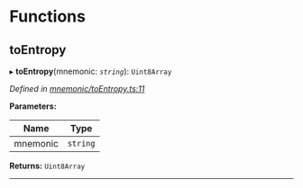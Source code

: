 

# Functions

<a id="toentropy"></a>

##  toEntropy

▸ **toEntropy**(mnemonic: *`string`*): `Uint8Array`

*Defined in [mnemonic/toEntropy.ts:11](https://github.com/polkadot-js/common/blob/825a9de/packages/util-crypto/src/mnemonic/toEntropy.ts#L11)*

**Parameters:**

| Name | Type |
| ------ | ------ |
| mnemonic | `string` |

**Returns:** `Uint8Array`

___

